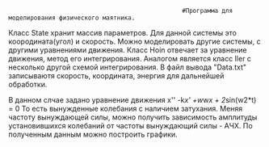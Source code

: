                                                     #Программа для моделирования физического маятника.

Класс State хранит массив параметров. Для данной системы это коородината(угол) и скорость. Можно моделировать другие системы, c другими уравнениями движения.
Класс Hoin отвечает за уравнение движения, метод его интегрирования.
Аналогом является класс Iler с несколько другой схемой интегрирования.
В файл вывода "Data.txt" записываютя скорость, координата, энергия для дальнейшей обработки.

В данном слчае задано уравнение движения x'' -k*x' +w*w*x + 2*sin(w2*t) = 0
То есть вынужденные колебания с наличием затухания. Меняя частоту вынуждающей силы, можно получить зависимость амплитуды установившихся колебаний от частоты вынуждающий силы - АЧХ.
По полученным данным можно построить графики.
